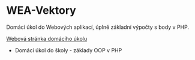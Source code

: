 # WEA-Vektory
Domácí úkol do Webových aplikací, úplně základní výpočty s body v PHP.

[Webová stránka domácího úkolu](http://wea.stankoviclukas.cz/body/)

- Domácí úkol do školy - základy OOP v PHP
